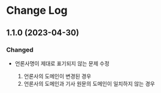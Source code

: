 # Change Log

## 1.1.0 (2023-04-30)

### Changed

- 언론사명이 제대로 표기되지 않는 문제 수정

  1. 언론사의 도메인이 변경된 경우
  2. 언론사의 도메인과 기사 원문의 도메인이 일치하지 않는 경우

